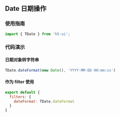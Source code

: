 ## Date 日期操作

### 使用指南

``` javascript
import { TDate } from 'h5-ui';
```

### 代码演示

#### 日期对象转字符串

```javascript
TDate.dateFormat(new Date(), 'YYYY-MM-DD HH:mm:ss')
```

#### 作为 filter 使用

```javascript
export default {
  filters: {
    dateFormat: TDate.dateFormat
  }
}
```
